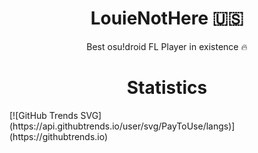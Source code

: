 <h1 align="center">LouieNotHere 🇺🇸</h1>
<p align="center">Best osu!droid FL Player in existence 🔥

<h1 align="center">Statistics</h1>
[![GitHub Trends SVG](https://api.githubtrends.io/user/svg/PayToUse/langs)](https://githubtrends.io)
